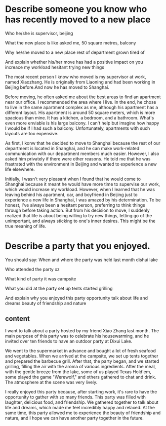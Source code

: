 # Describe someone you know who has recently moved to a new place

Who he/she is
supervisor, beijing

What the new place is like
asked me, 50 square metres, balcony

Why he/she moved to a new place
rest of department
grown tired of

And explain whether his/her move has had a positive impact on you
increace my workload
hesitant
trying new things

The most recent person I know who moved is my supervisor at work, named Xiaozhang. He is originally from Liaoning and had been working in Beijing before.And now he has moved to Shanghai.

Before moving, he often asked me about the best areas to find an apartment near our office. I recommended the area where I live. In the end, he chose to live in the same apartment complex as me, although his apartment has a different layout. His apartment is around 50 square meters, which is more spacious than mine. It has a kitchen, a bedroom, and a bathroom. What's even more enviable is his large balcony. I can't help but imagine how happy I would be if I had such a balcony. Unfortunately, apartments with such layouts are too expensive.

As first, I konw that he decided to move to Shanghai because the rest of our department is located in Shanghai, and he can make work-related communication with our department members much easier. However, I also asked him privately if there were other reasons. He told me that he was frastrated with the environment in Beijing and wanted to experience a new life elsewhere.

Initially, I wasn't very pleasant when I found that he would come to Shanghai because it meant he would have more time to supervise our work, which would increase my workload. However, when I learned that he was leaving behind his apartment, car, and boyfriend in Beijing just to experience a new life in Shanghai, I was amazed by his determination. To be honest, I've always been a hesitant person, preferring to think things through before taking action. But from his decision to move, I suddenly realized that life is about being willing to try new things, letting go of the unimportant, and always sticking to one's inner desires. This might be the true meaning of life.

# Describe a party that you enjoyed.

You should say:
When and where the party was held
last month
dishui lake

Who attended the party
xz

What kind of party it was
campsite

What you did at the party
set up tents
started grilling

And explain why you enjoyed this party
opportunity
talk about life and dreams
beauty of friendship and nature

## content

I want to talk about a party hosted by my friend Xiao Zhang last month. The main purpose of this party was to celebrate his housewarming, and he invited over ten friends to have an outdoor party at Dixui Lake.

We went to the supermarket in advance and bought a lot of fresh seafood and vegetables. When we arrived at the campsite, we set up tents together and prepared the barbecue grill. After that, the party began, and we started grilling, filling the air with the aroma of various ingredients. After the meal, with the gentle breeze from the lake, some of us played Texas Hold'em, some played the game "Werewolf," and others gathered to chat and drink. The atmosphere at the scene was very lively.

I really enjoyed this party because, after starting work, it's rare to have the opportunity to gather with so many friends. This party was filled with laughter, delicious food, and friendship. We gathered together to talk about life and dreams, which made me feel incredibly happy and relaxed. At the same time, this party allowed me to experience the beauty of friendship and nature, and I hope we can have another party together in the future.
